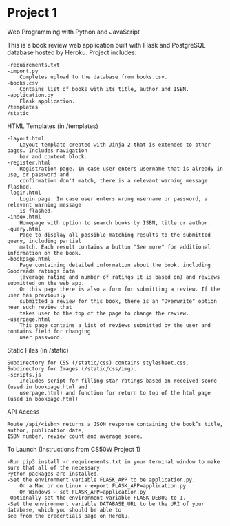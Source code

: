 # Project 1

Web Programming with Python and JavaScript

This is a book review web application built with Flask and PostgreSQL database hosted by Heroku.
Project includes:

	-requirements.txt
	-import.py
		Completes upload to the database from books.csv.
	-books.csv
		Contains list of books with its title, author and ISBN.
	-application.py
		Flask application.
	/templates
	/static

HTML Templates (in /templates)

	-layout.html
		Layout template created with Jinja 2 that is extended to other pages. Includes navigation 
		bar and content block. 
	-register.html
		Registration page. In case user enters username that is already in use, or password and 
		confirmation don't match, there is a relevant warning message flashed.
	-login.html
		Login page. In case user enters wrong username or password, a relevant warning message 
		is flashed.
	-index.html
		Homepage with option to search books by ISBN, title or author.
	-query.html
		Page to display all possible matching results to the submitted query, including partial 
		match. Each result contains a button "See more" for additional information on the book. 
	-bookpage.html
		Page containing detailed information about the book, including Goodreads ratings data 
		(average rating and number of ratings it is based on) and reviews submitted on the web app. 
		On this page there is also a form for submitting a review. If the user has previously 
		submitted a review for this book, there is an "Overwrite" option near such review that 
		takes user to the top of the page to change the review.
	-userpage.html
		This page contains a list of reviews submitted by the user and contains field for changing 
		user password.

Static Files (in /static)

	Subdirectory for CSS (/static/css) contains stylesheet.css.
	Subdirectory for Images (/static/css/img).
	-scripts.js
		Includes script for filling star ratings based on received score (used in bookpage.html and 
		userpage.html) and function for return to top of the html page (used in bookpage.html) 

API Access

	Route /api/<isbn> returns a JSON response containing the book’s title, author, publication date, 
	ISBN number, review count and average score.
	

To Launch (Instructions from CS50W Project 1)

	-Run pip3 install -r requirements.txt in your terminal window to make sure that all of the necessary 
	Python packages are installed.
	-Set the environment variable FLASK_APP to be application.py.
		On a Mac or on Linux - export FLASK_APP=application.py	
		On Windows - set FLASK_APP=application.py
	-Optionally set the environment variable FLASK_DEBUG to 1.
	-Set the environment variable DATABASE_URL to be the URI of your database, which you should be able to
	see from the credentials page on Heroku.
